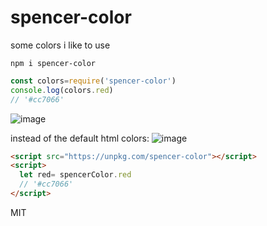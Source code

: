 # spencer-color
some colors i like to use

`npm i spencer-color`

```js
const colors=require('spencer-color')
console.log(colors.red)
// '#cc7066'
```

![image](https://user-images.githubusercontent.com/399657/49167101-b790bb80-f302-11e8-9e96-1292e6b41e45.png)

instead of the default html colors:
![image](https://user-images.githubusercontent.com/399657/49593436-8e46df80-f941-11e8-9522-4a4a17d52e53.png)

```html
<script src="https://unpkg.com/spencer-color"></script>
<script>
  let red= spencerColor.red
  // '#cc7066'
</script>
```

MIT
